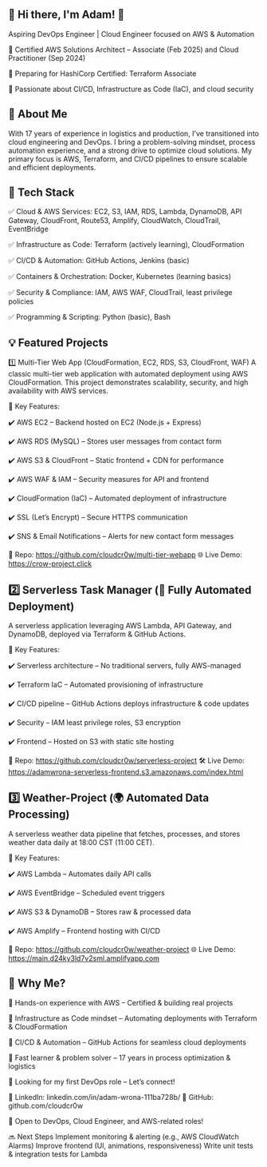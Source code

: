 ## 🚀 Hi there, I'm Adam! 👋
Aspiring DevOps Engineer | Cloud Engineer focused on AWS & Automation

🔹 Certified AWS Solutions Architect – Associate (Feb 2025) and Cloud Practitioner (Sep 2024)

🔹 Preparing for HashiCorp Certified: Terraform Associate

🔹 Passionate about CI/CD, Infrastructure as Code (IaC), and cloud security

## 📌 About Me

With 17 years of experience in logistics and production, I’ve transitioned into cloud engineering and DevOps. I bring a problem-solving mindset, process automation experience, and a strong drive to optimize cloud solutions. My primary focus is AWS, Terraform, and CI/CD pipelines to ensure scalable and efficient deployments.

## 🔧 Tech Stack 

✅ Cloud & AWS Services: EC2, S3, IAM, RDS, Lambda, DynamoDB, API Gateway, CloudFront, Route53, Amplify, CloudWatch, CloudTrail, EventBridge

✅ Infrastructure as Code: Terraform (actively learning), CloudFormation

✅ CI/CD & Automation: GitHub Actions, Jenkins (basic)

✅ Containers & Orchestration: Docker, Kubernetes (learning basics)

✅ Security & Compliance: IAM, AWS WAF, CloudTrail, least privilege policies

✅ Programming & Scripting: Python (basic), Bash

## 💡 Featured Projects


1️⃣ Multi-Tier Web App (CloudFormation, EC2, RDS, S3, CloudFront, WAF)
A classic multi-tier web application with automated deployment using AWS CloudFormation. This project demonstrates scalability, security, and high availability with AWS services.

📌 Key Features:

✔️ AWS EC2 – Backend hosted on EC2 (Node.js + Express)

✔️ AWS RDS (MySQL) – Stores user messages from contact form

✔️ AWS S3 & CloudFront – Static frontend + CDN for performance

✔️ AWS WAF & IAM – Security measures for API and frontend

✔️ CloudFormation (IaC) – Automated deployment of infrastructure

✔️ SSL (Let’s Encrypt) – Secure HTTPS communication

✔️ SNS & Email Notifications – Alerts for new contact form messages

🔗 Repo: https://github.com/cloudcr0w/multi-tier-webapp
🌐 Live Demo: https://crow-project.click



## 2️⃣ Serverless Task Manager (🚀 Fully Automated Deployment)
A serverless application leveraging AWS Lambda, API Gateway, and DynamoDB, deployed via Terraform & GitHub Actions.

📌 Key Features:

✔️ Serverless architecture – No traditional servers, fully AWS-managed

✔️ Terraform IaC – Automated provisioning of infrastructure

✔️ CI/CD pipeline – GitHub Actions deploys infrastructure & code updates

✔️ Security – IAM least privilege roles, S3 encryption

✔️ Frontend – Hosted on S3 with static site hosting

🔗 Repo: https://github.com/cloudcr0w/serverless-project
🛠 Live Demo: https://adamwrona-serverless-frontend.s3.amazonaws.com/index.html



## 3️⃣ Weather-Project (🌍 Automated Data Processing)

A serverless weather data pipeline that fetches, processes, and stores weather data daily at 18:00 CST (11:00 CET).

📌 Key Features:

✔️ AWS Lambda – Automates daily API calls

✔️ AWS EventBridge – Scheduled event triggers

✔️ AWS S3 & DynamoDB – Stores raw & processed data

✔️ AWS Amplify – Frontend hosting with CI/CD

🔗 Repo: https://github.com/cloudcr0w/weather-project
🌐 Live Demo: https://main.d24ky3ld7v2sml.amplifyapp.com


## 📢 Why Me?

🔹 Hands-on experience with AWS – Certified & building real projects

🔹 Infrastructure as Code mindset – Automating deployments with Terraform & CloudFormation

🔹 CI/CD & Automation – GitHub Actions for seamless cloud deployments

🔹 Fast learner & problem solver – 17 years in process optimization & logistics

📩 Looking for my first DevOps role – Let’s connect!

📌 LinkedIn: linkedin.com/in/adam-wrona-111ba728b/
📌 GitHub: github.com/cloudcr0w

🚀 Open to DevOps, Cloud Engineer, and AWS-related roles!


🔜 Next Steps
 Implement monitoring & alerting (e.g., AWS CloudWatch Alarms)
 Improve frontend (UI, animations, responsiveness)
 Write unit tests & integration tests for Lambda
